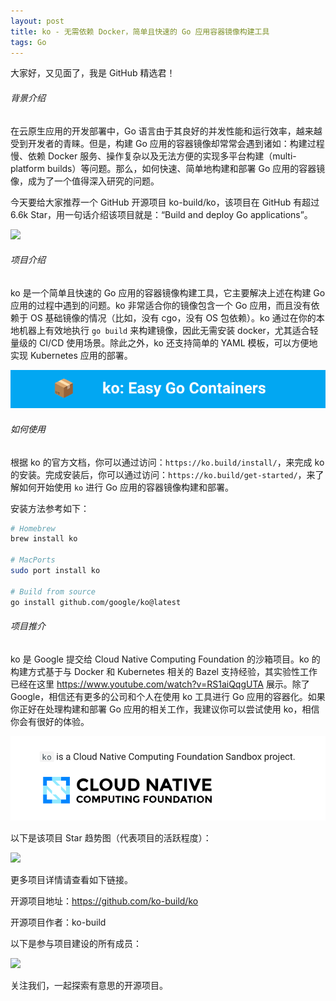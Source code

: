 ```yaml
---
layout: post
title: ko - 无需依赖 Docker，简单且快速的 Go 应用容器镜像构建工具
tags: Go
---
```


大家好，又见面了，我是 GitHub 精选君！

###### 背景介绍

在云原生应用的开发部署中，Go 语言由于其良好的并发性能和运行效率，越来越受到开发者的青睐。但是，构建 Go 应用的容器镜像却常常会遇到诸如：构建过程慢、依赖 Docker 服务、操作复杂以及无法方便的实现多平台构建（multi-platform builds）等问题。那么，如何快速、简单地构建和部署 Go 应用的容器镜像，成为了一个值得深入研究的问题。

今天要给大家推荐一个 GitHub 开源项目 ko-build/ko，该项目在 GitHub 有超过 6.6k Star，用一句话介绍该项目就是：“Build and deploy Go applications”。


![](https://raw.githubusercontent.com/ko-build/ko/master/./docs/images/demo.png)

###### 项目介绍

ko 是一个简单且快速的 Go 应用的容器镜像构建工具，它主要解决上述在构建 Go 应用的过程中遇到的问题。ko 非常适合你的镜像包含一个 Go 应用，而且没有依赖于 OS 基础镜像的情况（比如，没有 cgo，没有 OS 包依赖）。ko 通过在你的本地机器上有效地执行 `go build` 来构建镜像，因此无需安装 docker，尤其适合轻量级的 CI/CD 使用场景。除此之外，ko 还支持简单的 YAML 模板，可以方便地实现 Kubernetes 应用的部署。

![](https://raw.githubusercontent.com/ZhuPeng/pic/master/images/compress_image-20231203174422577.png)

###### 如何使用

根据 ko 的官方文档，你可以通过访问：`https://ko.build/install/`，来完成 ko 的安装。完成安装后，你可以通过访问：`https://ko.build/get-started/`，来了解如何开始使用 `ko` 进行 Go 应用的容器镜像构建和部署。

安装方法参考如下：

```bash
# Homebrew
brew install ko

# MacPorts
sudo port install ko

# Build from source
go install github.com/google/ko@latest
```

###### 项目推介

ko 是 Google 提交给 Cloud Native Computing Foundation 的沙箱项目。ko 的构建方式基于与 Docker 和 Kubernetes 相关的 Bazel 支持经验，其实验性工作已经在这里 https://www.youtube.com/watch?v=RS1aiQqgUTA 展示。除了 Google，相信还有更多的公司和个人在使用 ko 工具进行 Go 应用的容器化。如果你正好在处理构建和部署 Go 应用的相关工作，我建议你可以尝试使用 ko，相信你会有很好的体验。

![](https://raw.githubusercontent.com/ZhuPeng/pic/master/images/compress_image-20231203174828464.png)


以下是该项目 Star 趋势图（代表项目的活跃程度）：

![](https://api.star-history.com/svg?repos=ko-build/ko&type=Timeline)

更多项目详情请查看如下链接。

开源项目地址：https://github.com/ko-build/ko 

开源项目作者：ko-build

以下是参与项目建设的所有成员：

![](https://contrib.rocks/image?repo=ko-build/ko)

关注我们，一起探索有意思的开源项目。

